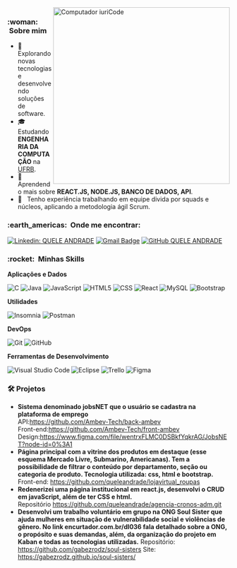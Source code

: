 <img src="https://raw.githubusercontent.com/MicaelliMedeiros/micaellimedeiros/master/image/computer-illustration.png" min-width="400px" max-width="400px" width="400px" align="right" alt="Computador iuriCode">

<h3> :woman: &nbsp;Sobre mim </h3>

- 🤔 &nbsp; Explorando novas tecnologias e desenvolvendo soluções de software.
- 🎓 &nbsp; Estudando **ENGENHARIA DA COMPUTAÇÃO** na <a href="https://ufrb.edu.br/portal/">UFRB</a>.
- 🌱 &nbsp; Aprendendo mais sobre **REACT.JS, NODE.JS, BANCO DE DADOS, API**.
- 💼 &nbsp; Tenho experiência trabalhando em equipe divida por squads e núcleos, aplicando a metodologia ágil Scrum.

<h3> :earth_americas: &nbsp;Onde me encontrar: </h3> 

[![Linkedin: QUELE ANDRADE](https://img.shields.io/badge/-Quele-blue?style=flat-square&logo=Linkedin&logoColor=white&link=LINK-DO-SEU-LINKEDIN)](https://www.linkedin.com/in/queleandrade/)
[![Gmail Badge](https://img.shields.io/badge/-quele.andrade43@gmail.com-006bed?style=flat-square&logo=Gmail&logoColor=white&link=mailto:quele.andrade43@gmail.com)](mailto:quele.andrade43@gmail.com)
[![GitHub QUELE ANDRADE]( https://img.shields.io/github/followers/VanessaSwerts?label=follow&style=social)](https://github.com/queleandrade)

<h3> :rocket: &nbsp;Minhas Skills </h3>

**Aplicações e Dados**

  ![C](https://img.shields.io/badge/-C-333333?style=flat&logo=c&logoColor=00599C)
  ![Java](https://img.shields.io/badge/-Java-333333?style=flat&logo=Java&logoColor=007396)
  ![JavaScript](https://img.shields.io/badge/-JavaScript-333333?style=flat&logo=javascript)
  ![HTML5](https://img.shields.io/badge/-HTML5-333333?style=flat&logo=HTML5)
  ![CSS](https://img.shields.io/badge/-CSS-333333?style=flat&logo=CSS3&logoColor=1572B6)
  ![React](https://img.shields.io/badge/-React-333333?style=flat&logo=react)
  ![MySQL](https://img.shields.io/badge/-MySQL-333333?style=flat&logo=mysql)
  ![Bootstrap](https://img.shields.io/badge/Bootstrap-333333?style=flat&logo=bootstrap&logoColor=00599C)

**Utilidades**

  ![Insomnia](https://img.shields.io/badge/-Insomnia-333333?style=flat&logo=insomnia)
  ![Postman](https://img.shields.io/badge/-Postman-333333?style=flat&logo=postman)

**DevOps**

  ![Git](https://img.shields.io/badge/-Git-333333?style=flat&logo=git)
  ![GitHub](https://img.shields.io/badge/-GitHub-333333?style=flat&logo=github)

**Ferramentas de Desenvolvimento**

  ![Visual Studio Code](https://img.shields.io/badge/-Visual%20Studio%20Code-333333?style=flat&logo=visual-studio-code&logoColor=007ACC)
  ![Eclipse](https://img.shields.io/badge/-Eclipse-333333?style=flat&logo=eclipse-ide&logoColor=2C2255)
  ![Trello](https://img.shields.io/badge/-Trello-333333?style=flat&logo=trello&logoColor=007ACC)
  ![Figma](https://img.shields.io/badge/-Figma-333333?style=flat&logo=figma&logoColor=007ACC)



<h3> 🛠️  Projetos</h3>

- **Sistema denominado jobsNET que o usuário se cadastra na plataforma de emprego** <br>
    API:https://github.com/Ambev-Tech/back-ambev <br>
    Front-end:https://github.com/Ambev-Tech/front-ambev <br>
    Design:https://www.figma.com/file/wentrxFLMC0DSBkfYqkrAG/JobsNET?node-id=0%3A1 <br>
- **Página principal com a vitrine dos produtos em destaque (esse esquema Mercado Livre, Submarino, Americanas). Tem a possibilidade de filtrar o conteúdo por departamento, seção ou categoria de produto. Tecnologia utilizada: css, html e bootstrap.** <br>
    Front-end: https://github.com/queleandrade/lojavirtual_roupas
-  **Redenerizei uma página institucional em react.js, desenvolvi o CRUD em javaScript, além de ter CSS e html.** <br>
    Repositório https://github.com/queleandrade/agencia-cronos-adm.git   
- **Desenvolvi um trabalho voluntário em grupo na ONG Soul Sister que ajuda mulheres em situação de vulnerabilidade social e violências de gênero. No link encurtador.com.br/dI036 fala detalhado sobre a ONG, o propósito e suas demandas, além, da organização do projeto em Kaban e todas as tecnologias utilizadas.**
    Repositório: https://github.com/gabezrodz/soul-sisters 
    Site: https://gabezrodz.github.io/soul-sisters/ 
